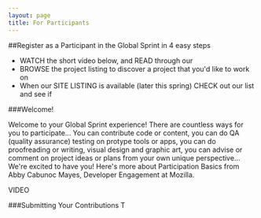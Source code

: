 ```yaml
---
layout: page
title: For Participants
---
```

##Register as a Participant in the Global Sprint in 4 easy steps

* WATCH the short video below, and READ through our 
* BROWSE the project listing to discover a project that you'd like to work on
* When our SITE LISTING is available (later this spring) CHECK out our list and see if   


###Welcome!

Welcome to your Global Sprint experience! There are  countless ways for you to participate... You can contribute code or content, you can do QA (quality assurance) testing on protype tools or apps, you can do proofreading or writing, visual design and graphic art, you can advise or comment on project ideas or plans from your own unique perspective...  We're excited to have you! Here's more about Participation Basics from Abby Cabunoc Mayes, Developer Engagement at Mozilla. 

VIDEO


###Submitting Your Contributions
T 



